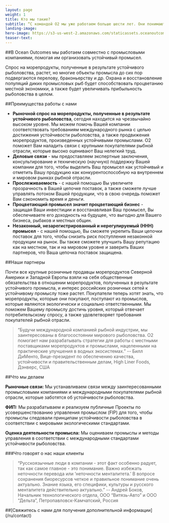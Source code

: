 ```yaml
---
layout: page
weight: 1
title: Кто мы такие?
subtitle: “С командой О2 мы уже работаем больше шести лет. Они понимают наши проблемы, они полностью знают наш бизнес, а также знают всю суть тех трудностей, с которыми мы сталкиваемся в России. Они помогают нам проанализировать эти проблемы, решить их и донести эту информацию до других.“ -- Дмитрий Матвеев, Коммерческий директор, ООО “Таранай”, п. Таранай, Сахалинская область, Россия 
landing-image:
hero-image: https://s3-us-west-2.amazonaws.com/staticassets.oceanoutcomes.org/hero+photos/partnershiphero.jpg
teaser-text:
---
```

##В Ocean Outcomes мы работаем совместно с промысловыми компаниями, помогая им организовать устойчивый промысел. 

Спрос на морепродукты, полученные в результате устойчивого рыболовства, растет, но многие объекты промысла до сих пор подвергаются перелову, браконьерству и др. Охрана и восстановление популяций диких промысловых рыб будет способствовать процветанию местной экономики, а также будет увеличивать прибыльность рыболовства в целом.

##Преимущества работы с нами
* **Рыночной спрос на морепродукты, полученные в результате устойчивого рыболовства**, сегодня находится на чрезвычайно высоком уровне. Мы можем помочь Вашей компании соответствовать требованиям международного рынка с целью достижения устойчивости рыболовства, а также продвижения морепродуктов, произведенных устойчивыми промыслами. О2 поможет Вам наладить связи с крупными покупателями рыбной отрасли, которые высоко оценивают Ваш нелегкий труд.
* **Деловые связи** - мы предоставляем экспертные заключения, консультирование и техническую (научную) поддержку Вашей компании для того, чтобы выделить Ваш промысел как устойчивый и отметить Вашу продукцию как конкурентоспособную на внутреннем и мировом рынках рыбной отрасли.
* **Прослеживаемость** - с нашей помощью Вы увеличите прозрачность в Вашей цепочке поставок, а также сможете лучше управлять потоком Вашей продукции, что в свою очередь поможет Вам сэкономить время и деньги.
* **Процветающий промысел значит процветающий бизнес** - защищая Ваши инвестиции и восстанавливая Ваш промысел, Вы обеспечиваете его доходность на будущее, что выгодно для Вашего бизнеса, рыбаков и местных общин. 
* **Незаконный, незарегистрированный и нерегулируемый (ННН) промысел** - с нашей помощью, Вы сможете укрепить Ваши цепочки поставок для того, чтобы снизить риск поступления незаконной продукции на рынок. Вы также сможете улучшить Вашу репутацию как на местном, так и на мировом уровне и заверить Ваших партнеров, что Ваша цепочка поставок защищена.

##Наши партнеры

Почти все крупные розничные продавцы морепродуктов Северной Америки и Западной Европы взяли на себя общественные обязательства в отношении морепродуктов, полученных в результате устойчивого промысла, и интерес российских розничных сетей к устойчивому промыслу тоже растет. Покупатели теперь хотят знать, что морепродукты, которые они покупают, поступают из промыслов, которые являются экологически и социально ответственными. Мы поможем Вашему промыслу достичь уровня, который отвечает потребительскому спросу, а также удовлетворяет требования покупателей рыбной отрасли. 

> “Будучи международной компанией рыбной индустрии, мы заинтересованы в благосостоянии мирового рыболовства. О2 помогает нам разрабатывать стратегии для работы с местными поставщиками морепродуктов и промыслами, нацеленными на практические улучшения в водных экосистемах.” 
> -- Билл ДиМенто, Вице-президент по обеспечению качества, устойчивости и правительственным делам, High Liner Foods, Дэнверс, США

##Что мы делаем

**Рыночные связи:** Мы устанавливаем связи между заинтересованными промысловыми компаниями и международными покупателями рыбной отрасли, которые заботятся об устойчивости рыболовства. 

**ФИП:** Мы разрабатываем и реализуем публичные Проекты по усовершенствованию управления промыслом (FIP) для того, чтобы промыслы следовали принципам устойчивости рыболовства в соответствии с мировыми экологическими стандартами. 

**Оценка деятельности промысла:** Мы оцениваем промыслы и методы управления в соответствии с международными стандартами устойчивости рыболовства.  

###Что говорят о нас наши клиенты

> “Русскоязычные люди в компании - этот факт особенно радует, так как самое главное - это понимание. Важно избежать неточности перевода или ‘неточности менталитета.’ В вопросе сохранения биоресурсов четкое и правильное понимание очень актуально. Знание языка, его специфики, культуры и русского менталитета действительно актуально.” -- Андрей Боков, Начальник технологического отдела, ООО “Витязь-Авто” и ООО “Дельта”, Петропавловск-Камчатский, Россия 

##[Свяжитесь с нами для получения дополнительной информации] (/ru/contact)
